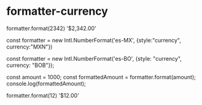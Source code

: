 # formatter-currency

formatter.format(2342)
'$2,342.00'

const formatter = new Intl.NumberFormat('es-MX', {style:"currency", currency:"MXN"})

const formatter = new Intl.NumberFormat('es-BO', {style: "currency", currency: "BOB"});

const amount = 1000;
const formattedAmount = formatter.format(amount);
console.log(formattedAmount);

formatter.format(12)
'$12.00'
